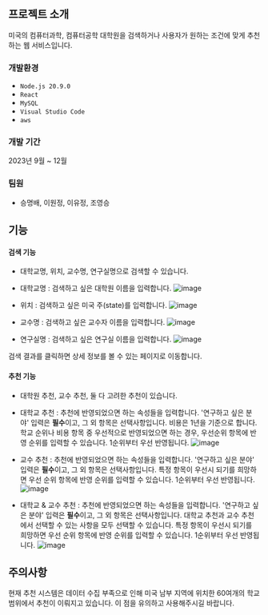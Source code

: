 ## 프로젝트 소개
미국의 컴퓨터과학, 컴퓨터공학 대학원을 검색하거나 사용자가 원하는 조건에 맞게 추천하는 웹 서비스입니다.

### 개발환경
- `Node.js 20.9.0`
- `React`
- `MySQL`
- `Visual Studio Code`
- `aws`

### 개발 기간
2023년 9월 ~ 12월

### 팀원
- 승명배, 이원정, 이유정, 조영승

## 기능
#### 검색 기능
* 대학교명, 위치, 교수명, 연구실명으로 검색할 수 있습니다.

- 대학교명 : 검색하고 싶은 대학원 이름을 입력합니다.
![image](https://github.com/CSID-DGU/2023-02-CECD2-8/assets/79090053/45804b1a-508b-4d35-82e5-b68efbd010b1)

- 위치 : 검색하고 싶은 미국 주(state)를 입력합니다.
![image](https://github.com/CSID-DGU/2023-02-CECD2-8/assets/79090053/452ae34f-a471-4010-97f8-ae2c4b2372d0)

- 교수명 : 검색하고 싶은 교수자 이름을 입력합니다.
![image](https://github.com/CSID-DGU/2023-02-CECD2-8/assets/79090053/54e63b64-d913-492e-bf08-1f15923ef666)

- 연구실명 : 검색하고 싶은 연구실 이름을 입력합니다.
![image](https://github.com/CSID-DGU/2023-02-CECD2-8/assets/79090053/55a5d69d-4cda-4620-9e29-16575400cd1a)

검색 결과를 클릭하면 상세 정보를 볼 수 있는 페이지로 이동합니다.

#### 추천 기능
* 대학원 추천, 교수 추천, 둘 다 고려한 추천이 있습니다.
- 대학교 추천 : 추천에 반영되었으면 하는 속성들을 입력합니다. '연구하고 싶은 분야' 입력은 **필수**이고, 그 외 항목은 선택사항입니다. 비용은 1년을 기준으로 합니다. 학교 순위나 비용 항목 중 우선적으로 반영되었으면 하는 경우, 우선순위 항목에 반영 순위를 입력할 수 있습니다. 1순위부터 우선 반영됩니다.
![image](https://github.com/CSID-DGU/2023-02-CECD2-8/assets/79090053/c35ed756-5216-4d99-bf1f-47c09eb97a41)

- 교수 추천 : 추천에 반영되었으면 하는 속성들을 입력합니다. '연구하고 싶은 분야' 입력은 **필수**이고, 그 외 항목은 선택사항입니다. 특정 항목이 우선시 되기를 희망하면 우선 순위 항목에 반영 순위를 입력할 수 있습니다. 1순위부터 우선 반영됩니다.
![image](https://github.com/CSID-DGU/2023-02-CECD2-8/assets/79090053/bb3f6745-5826-47ec-bf46-49fcabba1bc7)

- 대학교 & 교수 추천 : 추천에 반영되었으면 하는 속성들을 입력합니다. '연구하고 싶은 분야' 입력은 **필수**이고, 그 외 항목은 선택사항입니다. 대학교 추천과 교수 추천에서 선택할 수 있는 사항을 모두 선택할 수 있습니다. 특정 항목이 우선시 되기를 희망하면 우선 순위 항목에 반영 순위를 입력할 수 있습니다. 1순위부터 우선 반영됩니다.
![image](https://github.com/CSID-DGU/2023-02-CECD2-8/assets/79090053/a8b4eb6a-affe-4374-a990-f9523970ff1e)

## 주의사항
현재 추천 시스템은 데이터 수집 부족으로 인해 미국 남부 지역에 위치한 60여개의 학교 범위에서 추천이 이뤄지고 있습니다. 이 점을 유의하고 사용해주시길 바랍니다.
